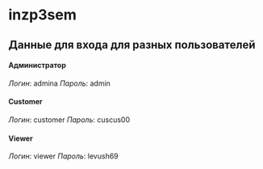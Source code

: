 # inzp3sem
## Данные для входа для разных пользователей

#### Администратор
*Логин*: admina
*Пароль*: admin

#### Customer
*Логин*: customer
*Пароль*: cuscus00

#### Viewer
*Логин*: viewer
*Пароль*: levush69
